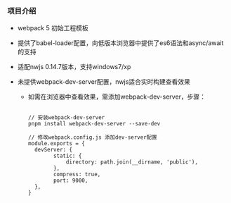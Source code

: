 ## 

### 项目介绍

- webpack 5 初始工程模板

- 提供了babel-loader配置，向低版本浏览器中提供了es6语法和async/await的支持

- 适配nwjs 0.14.7版本，支持windows7/xp

- 未提供webpack-dev-server配置，nwjs适合实时构建查看效果

  - 如需在浏览器中查看效果，需添加webpack-dev-server，步骤：

    ```
    
    // 安装webpack-dev-server
    pnpm install webpack-dev-server --save-dev
    
    // 修改webpack.config.js 添加dev-server配置
    module.exports = {
      devServer: {
            static: {
                directory: path.join(__dirname, 'public'),
            },
            compress: true,
            port: 9000,
      },
    }
    ```



